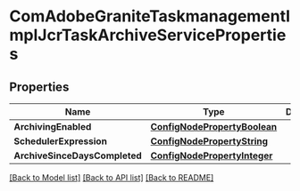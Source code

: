 # ComAdobeGraniteTaskmanagementImplJcrTaskArchiveServiceProperties

## Properties
Name | Type | Description | Notes
------------ | ------------- | ------------- | -------------
**ArchivingEnabled** | [**ConfigNodePropertyBoolean**](configNodePropertyBoolean.md) |  | [optional] 
**SchedulerExpression** | [**ConfigNodePropertyString**](configNodePropertyString.md) |  | [optional] 
**ArchiveSinceDaysCompleted** | [**ConfigNodePropertyInteger**](configNodePropertyInteger.md) |  | [optional] 

[[Back to Model list]](../README.md#documentation-for-models) [[Back to API list]](../README.md#documentation-for-api-endpoints) [[Back to README]](../README.md)


